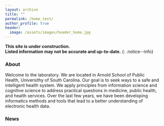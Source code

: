 ```yaml
---
layout: archive
title: ""
permalink: /home_test/
author_profile: true
header:
  image: /assets/images/header_home.jpg
---
```


**This site is under construction. <br/>Listed information may not be accurate and up-to-date.**
{: .notice--info}

### About
Welcome to the laboratory. We are located in Arnold School of Public Health, Universithy of South Carolina. Our goal is to seek ways to a safe and intelligent health system. We apply principles from information science and cognitive science to address practical questions in medicine, public health, and health services. Over the last few years, we have been developing informatics methods and tools that lead to a better understanding of electronic health data.



### News
